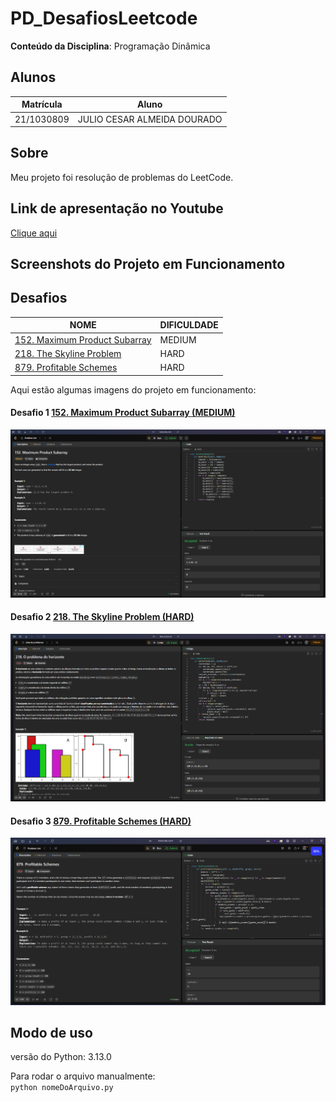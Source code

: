 # PD_DesafiosLeetcode

**Conteúdo da Disciplina**: Programação Dinâmica<br>

## Alunos

| Matrícula  | Aluno                       |
| ---------- | --------------------------- |
| 21/1030809 | JULIO CESAR ALMEIDA DOURADO |

## Sobre

Meu projeto foi resolução de problemas do LeetCode.

## Link de apresentação no Youtube

[Clique aqui]()

## Screenshots do Projeto em Funcionamento

## Desafios

| NOME                                                                                                 | DIFICULDADE |
| ---------------------------------------------------------------------------------------------------- | ----------- |
| [152. Maximum Product Subarray](https://leetcode.com/problems/maximum-product-subarray/description/) | MEDIUM      |
| [218. The Skyline Problem](https://leetcode.com/problems/the-skyline-problem/description/)           | HARD        |
| [879. Profitable Schemes](https://leetcode.com/problems/profitable-schemes/description/)             | HARD        |

Aqui estão algumas imagens do projeto em funcionamento:

#### Desafio 1 [152. Maximum Product Subarray (MEDIUM)](https://leetcode.com/problems/maximum-product-subarray/description/)

![Screenshot Desafio 1](assets/maximum-product-subarray-medium-passed.png)

#### Desafio 2 [218. The Skyline Problem (HARD)](https://leetcode.com/problems/the-skyline-problem/description/)

![Screenshot Desafio 2](assets/skyline-problem-passed.png)

#### Desafio 3 [879. Profitable Schemes (HARD)](https://leetcode.com/problems/profitable-schemes/description/)

![Screenshot Desafio 3](assets/profitable-schemes-passed.png)

## Modo de uso

versão do Python: 3.13.0

Para rodar o arquivo manualmente:<br>
`python nomeDoArquivo.py`
